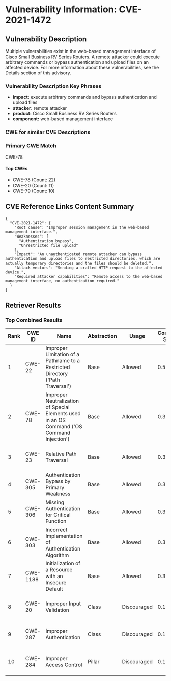 # Vulnerability Information: CVE-2021-1472

## Vulnerability Description
Multiple vulnerabilities exist in the web-based management interface of Cisco Small Business RV Series Routers. A remote attacker could execute arbitrary commands or bypass authentication and upload files on an affected device. For more information about these vulnerabilities, see the Details section of this advisory.

### Vulnerability Description Key Phrases
- **impact:** execute arbitrary commands and bypass authentication and upload files
- **attacker:** remote attacker
- **product:** Cisco Small Business RV Series Routers
- **component:** web-based management interface

### CWE for similar CVE Descriptions
### Primary CWE Match
CWE-78

#### Top CWEs
- CWE-78 (Count: 22)
- CWE-20 (Count: 11)
- CWE-79 (Count: 10)

## CVE Reference Links Content Summary
```
{
  "CVE-2021-1472": {
    "Root cause": "Improper session management in the web-based management interface.",
    "Weaknesses": [
      "Authentication bypass",
      "Unrestricted file upload"
    ],
    "Impact": "An unauthenticated remote attacker can bypass authentication and upload files to restricted directories, which are actually temporary directories and the files should be deleted.",
    "Attack vectors": "Sending a crafted HTTP request to the affected device.",
    "Required attacker capabilities": "Remote access to the web-based management interface, no authentication required."
  }
}
```

## Retriever Results

### Top Combined Results

| Rank | CWE ID | Name | Abstraction | Usage | Combined Score | Retrievers | Individual Scores |
|------|--------|------|-------------|-------|---------------|------------|-------------------|
| 1 | CWE-22 | Improper Limitation of a Pathname to a Restricted Directory ('Path Traversal') | Base | Allowed | 0.5609 | dense, sparse, graph | dense: 0.562, sparse: 0.071, graph: 0.668 |
| 2 | CWE-78 | Improper Neutralization of Special Elements used in an OS Command ('OS Command Injection') | Base | Allowed | 0.3500 | dense, sparse | dense: 0.617, sparse: 0.072 |
| 3 | CWE-23 | Relative Path Traversal | Base | Allowed | 0.3487 | sparse, graph | sparse: 0.074, graph: 0.857 |
| 4 | CWE-305 | Authentication Bypass by Primary Weakness | Base | Allowed | 0.3270 | dense, sparse | dense: 0.548, sparse: 0.092 |
| 5 | CWE-306 | Missing Authentication for Critical Function | Base | Allowed | 0.3261 | dense, sparse | dense: 0.574, sparse: 0.068 |
| 6 | CWE-303 | Incorrect Implementation of Authentication Algorithm | Base | Allowed | 0.3176 | dense, sparse | dense: 0.555, sparse: 0.070 |
| 7 | CWE-1188 | Initialization of a Resource with an Insecure Default | Base | Allowed | 0.3161 | dense, sparse | dense: 0.557, sparse: 0.065 |
| 8 | CWE-20 | Improper Input Validation | Class | Discouraged | 0.1463 | dense, sparse | dense: 0.558, sparse: 0.083 |
| 9 | CWE-287 | Improper Authentication | Class | Discouraged | 0.1411 | dense, sparse | dense: 0.552, sparse: 0.068 |
| 10 | CWE-284 | Improper Access Control | Pillar | Discouraged | 0.1087 | dense, sparse | dense: 0.569, sparse: 0.068 |

